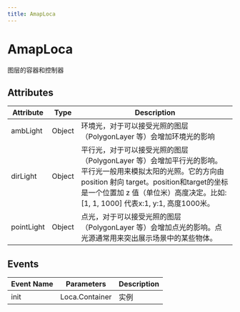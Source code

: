 ```yaml
---
title: AmapLoca
---
```


# AmapLoca
图层的容器和控制器

## Attributes

Attribute | Type    | Description
---|---------|---|
ambLight | Object  | 环境光，对于可以接受光照的图层（PolygonLayer 等）会增加环境光的影响
dirLight | Object | 平行光，对于可以接受光照的图层（PolygonLayer 等）会增加平行光的影响。平行光一般用来模拟太阳的光照。它的方向由 position 射向 target。position和target的坐标是一个位置加 z 值（单位米）高度决定。比如: [1, 1, 1000] 代表x:1, y:1, 高度1000米。
pointLight | Object  | 点光，对于可以接受光照的图层（PolygonLayer 等）会增加点光的影响。点光源通常用来突出展示场景中的某些物体。

## Events

Event Name | Parameters | Description
---|---|---|
init | Loca.Container | 实例
